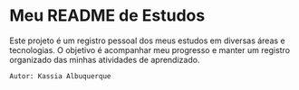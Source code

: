 # Meu README de Estudos

Este projeto é um registro pessoal dos meus estudos em diversas áreas e tecnologias. O objetivo é acompanhar meu progresso e manter um registro organizado das minhas atividades de aprendizado.

```
Autor: Kassia Albuquerque
```
